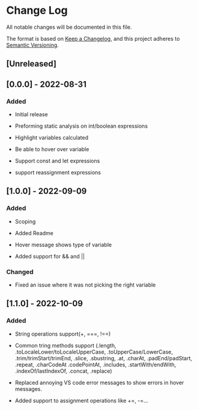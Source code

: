 # Change Log

All notable changes will be documented in this file.

The format is based on [Keep a Changelog](https://keepachangelog.com/en/1.0.0/),
and this project adheres to [Semantic Versioning](https://semver.org/spec/v2.0.0.html).

## [Unreleased]

## [0.0.0] - 2022-08-31

### Added

- Initial release

- Preforming static analysis on int/boolean expressions

- Highlight variables calculated

- Be able to hover over variable

- Support const and let expressions

- support reassignment expressions

## [1.0.0] - 2022-09-09

### Added

- Scoping

- Added Readme

- Hover message shows type of variable

- Added support for && and ||

### Changed

- Fixed an issue where it was not picking the right variable

## [1.1.0] - 2022-10-09

### Added

- String operations support(+, ===, !==)

- Common tring methods support (.length, .toLocaleLower/toLocaleUpperCase, .toUpperCase/LowerCase, 
.trim/trimStart/trimEnd, .slice, .sbustring, .at, .charAt, .padEnd/padStart, .repeat, .charCodeAt 
.codePointAt, .includes, .startWith/endWith, .indexOf/lastIndexOf, .concat, .replace)

- Replaced annoying VS code error messages to show errors in hover messages.

- Added support to assignment operations like +=, -=...
